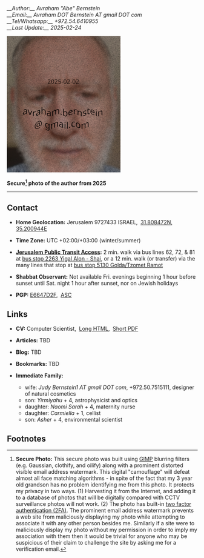 <address markdown="1">
__Author:__ Avraham "Abe" Bernstein
<br/>__Email:__ Avraham DOT Bernstein AT gmail<style class="hide">@</style> DOT com
<br/>__Tel/Whatsapp:__ +<style class="hide">@</style>972.54.6410955
<br/>__Last Update:__ 2025-02-24
</address>

![Secure photo of the author](cv/AvrahamAbeBernstein-20250202-Watermarked.20pc.png "Secure photo of the author from 2025")

__Secure[^secure] photo of the author from 2025__

---

## Contact

* __Home Geolocation:__ Jerusalem 9727433 ISRAEL,&nbsp;&nbsp;[31.808472N, 35.200944E](https://www.google.com/maps/place/31.808472,35.200944)

* __Time Zone:__ UTC +02:00/+03:00 (winter/summer)

* __[Jerusalem Public Transit Access](https://moovitapp.com/index/en/public_transit-Jerusalem-Israel-site_21889814-1):__ 2 min. walk via bus lines 62, 72, & 81 at [bus stop 2263 Yigal Alon - Shai](https://www.google.com/maps/place/%D7%99%D7%92%D7%90%D7%9C+%D7%90%D7%9C%D7%95%D7%9F%2F%D7%A9''%D7%99%E2%80%AD/@31.8084194,35.200695,18.75z/data=!4m5!3m4!1s0x1502d611ce627b0d:0x85b254a042ae21b9!8m2!3d31.8089172!4d35.2007217?hl=en-US), or a 12 min. walk (or transfer) via the many lines that stop at [bus stop 5130 Golda/Tzomet Ramot](https://www.google.com/maps/place/Ramot+Junction%2FGolda/@31.8088152,35.2036742,18z/data=!4m5!3m4!1s0x1502d6055edc8dc9:0x9d0c1ea988bd94c2!8m2!3d31.8096483!4d35.2040617?hl=en-US)

* __Shabbat Observant:__ Not available Fri. evenings beginning 1 hour before sunset until Sat. night 1 hour after sunset, nor on Jewish holidays

* __PGP:__ [E6647D2F](https://pgp.mit.edu/pks/lookup?op=vindex&search=0x86EFCDAEE6647D2F),&nbsp;&nbsp;[ASC](https://www.avrahambernstein.com/AvrahamBernstein.asc)

## Links

*  __CV:__ Computer Scientist,&nbsp;&nbsp;[Long HTML](cv/AvrahamAbeBernstein-CV.html),&nbsp;&nbsp;[Short PDF](cv/AvrahamAbeBernstein-CV.pdf)

* __Articles:__ TBD

* __Blog:__ TBD

* __Bookmarks:__ TBD

* __Immediate Family:__

    * wife: <i>Judy Bernstein1 AT gmail<style class="hide">@</style> DOT com</i>, +<style class="hide">@</style>972.50.7515111, designer of natural cosmetics
    * son: _Yirmiyahu_ + 4, astrophysicist and optics
    * daughter: _Naomi Sarah_ + 4, maternity nurse
    * daughter: _Carmiella_ + 1, cellist
    * son: _Asher_ + 4, environmental scientist

## Footnotes

[^secure]: __Secure Photo:__ This secure photo was built using [GIMP](https://www.gimp.org/) blurring filters (e.g. Gaussian, clothify, and oilify) along with a prominent distorted visible email address watermark. This digital "camouflage" will defeat almost all face matching algorithms - in spite of the fact that my 3 year old grandson has no problem identifying me from this photo. It protects my privacy in two ways. (1) Harvesting it from the Internet, and adding it to a database of photos that will be digitally compared with CCTV surveillance photos will not work. (2) The photo has built-in [two factor authentication (2FA)](https://en.wikipedia.org/wiki/Multi-factor_authentication). The prominent email address watermark prevents a web site from maliciously displaying my photo while attempting to associate it with any other person besides me. Similarly if a site were to maliciously display my photo without my permission in order to imply my association with them then it would be trivial for anyone who may be suspicious of their claim to challenge the site by asking me for a verification email.
